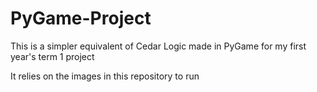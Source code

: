 # PyGame-Project
This is a simpler equivalent of Cedar Logic made in PyGame for my first year's term 1 project

It relies on the images in this repository to run
